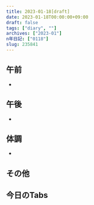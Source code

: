 ```yaml
---
title: 2023-01-18[draft]
date: 2023-01-18T00:00:00+09:00
draft: false
tags: ["diary", ""]
archives: ["2023-01"]
n年日記: ["0118"]
slug: 235841
---
```

## 午前
- 
## 午後
- 
## 体調
- 
## その他
## 今日のTabs